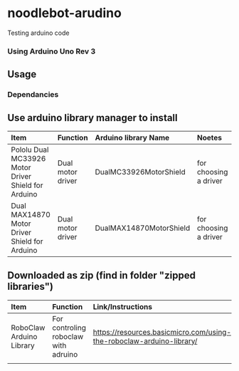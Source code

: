 # noodlebot-arudino
Testing arduino code

### Using Arduino Uno Rev 3

## Usage

### Dependancies

## Use arduino library manager to install
| Item                                                | Function          | Arduino library Name    | Noetes                |
|:----------------------------------------------------|:------------------|:------------------------|:----------------------|
| Pololu Dual MC33926 Motor Driver Shield for Arduino | Dual motor driver | DualMC33926MotorShield  | for choosing a driver |
| Dual MAX14870 Motor Driver Shield for Arduino       | Dual motor driver | DualMAX14870MotorShield | for choosing a driver |

## Downloaded as zip (find in folder "zipped libraries")

| Item                     | Function                             | Link/Instructions                                                    | Notes           |
|:-------------------------|:-------------------------------------|:---------------------------------------------------------------------|:----------------|
| RoboClaw Arduino Library | For controling roboclaw with adruino | https://resources.basicmicro.com/using-the-roboclaw-arduino-library/ | Testing drivers |
|                          |                                      |                                                                      |                 |
